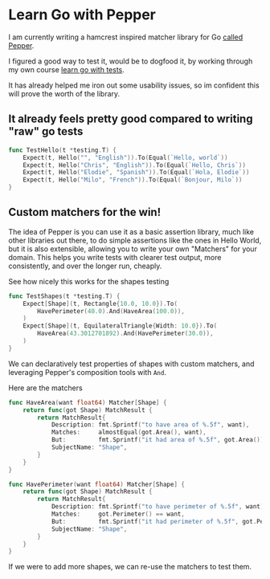 # Learn Go with Pepper

I am currently writing a hamcrest inspired matcher library for Go [called Pepper](https://github.com/quii/pepper). 

I figured a good way to test it, would be to dogfood it, by working through my own course [learn go with tests](https://github.com/quii/learn-go-with-tests). 

It has already helped me iron out some usability issues, so im confident this will prove the worth of the library. 

## It already feels pretty good compared to writing "raw" go tests

```go
func TestHello(t *testing.T) {
	Expect(t, Hello("", "English")).To(Equal(`Hello, world`))
	Expect(t, Hello("Chris", "English")).To(Equal(`Hello, Chris`))
	Expect(t, Hello("Elodie", "Spanish")).To(Equal(`Hola, Elodie`))
	Expect(t, Hello("Milo", "French")).To(Equal(`Bonjour, Milo`))
}
```

## Custom matchers for the win!

The idea of Pepper is you can use it as a basic assertion library, much like other libraries out there, to do simple assertions like the ones in Hello World, but it is also extensible, allowing you to write your own "Matchers" for your domain. This helps you write tests with clearer test output, more consistently, and over the longer run, cheaply. 

See how nicely this works for the shapes testing

```go
func TestShapes(t *testing.T) {
	Expect[Shape](t, Rectangle{10.0, 10.0}).To(
		HavePerimeter(40.0).And(HaveArea(100.0)),
	)
	Expect[Shape](t, EquilateralTriangle{Width: 10.0}).To(
		HaveArea(43.3012701892).And(HavePerimeter(30.0)),
	)
}
```

We can declaratively test properties of shapes with custom matchers, and leveraging Pepper's composition tools with `And`. 

Here are the matchers

```go
func HaveArea(want float64) Matcher[Shape] {
	return func(got Shape) MatchResult {
		return MatchResult{
			Description: fmt.Sprintf("to have area of %.5f", want),
			Matches:     almostEqual(got.Area(), want),
			But:         fmt.Sprintf("it had area of %.5f", got.Area()),
			SubjectName: "Shape",
		}
	}
}

func HavePerimeter(want float64) Matcher[Shape] {
	return func(got Shape) MatchResult {
		return MatchResult{
			Description: fmt.Sprintf("to have perimeter of %.5f", want),
			Matches:     got.Perimeter() == want,
			But:         fmt.Sprintf("it had perimeter of %.5f", got.Perimeter()),
			SubjectName: "Shape",
		}
	}
}
```

If we were to add more shapes, we can re-use the matchers to test them. 